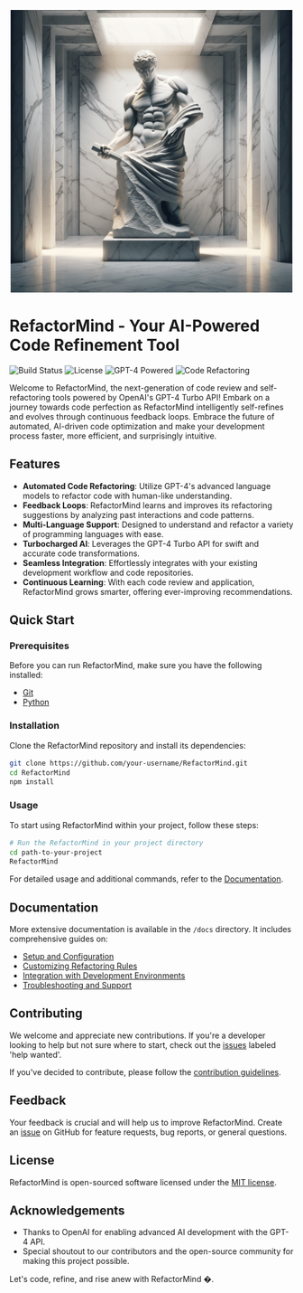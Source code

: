 <p align="center">
  <img src="images/image.png" alt="Logo" height="500">
</p>

# RefactorMind - Your AI-Powered Code Refinement Tool

![Build Status](https://img.shields.io/badge/build-passing-brightgreen)
![License](https://img.shields.io/badge/license-MIT-blue)
![GPT-4 Powered](https://img.shields.io/badge/GPT--4-Powered-9cf)
![Code Refactoring](https://img.shields.io/badge/code-refactoring-orange)

Welcome to RefactorMind, the next-generation of code review and self-refactoring tools powered by OpenAI's GPT-4 Turbo API! Embark on a journey towards code perfection as RefactorMind intelligently self-refines and evolves through continuous feedback loops. Embrace the future of automated, AI-driven code optimization and make your development process faster, more efficient, and surprisingly intuitive.

## Features

- **Automated Code Refactoring**: Utilize GPT-4's advanced language models to refactor code with human-like understanding.
- **Feedback Loops**: RefactorMind learns and improves its refactoring suggestions by analyzing past interactions and code patterns.
- **Multi-Language Support**: Designed to understand and refactor a variety of programming languages with ease.
- **Turbocharged AI**: Leverages the GPT-4 Turbo API for swift and accurate code transformations.
- **Seamless Integration**: Effortlessly integrates with your existing development workflow and code repositories.
- **Continuous Learning**: With each code review and application, RefactorMind grows smarter, offering ever-improving recommendations.

## Quick Start

### Prerequisites

Before you can run RefactorMind, make sure you have the following installed:
- [Git](https://git-scm.com/)
- [Python](https://www.python.org/)

### Installation

Clone the RefactorMind repository and install its dependencies:

```bash
git clone https://github.com/your-username/RefactorMind.git
cd RefactorMind
npm install
```

### Usage

To start using RefactorMind within your project, follow these steps:

```bash
# Run the RefactorMind in your project directory
cd path-to-your-project
RefactorMind
```

For detailed usage and additional commands, refer to the [Documentation](#documentation).

## Documentation

More extensive documentation is available in the `/docs` directory. It includes comprehensive guides on:

- [Setup and Configuration](/docs/setup.md)
- [Customizing Refactoring Rules](/docs/custom-rules.md)
- [Integration with Development Environments](/docs/ide-integration.md)
- [Troubleshooting and Support](/docs/troubleshooting.md)

## Contributing

We welcome and appreciate new contributions. If you're a developer looking to help but not sure where to start, check out the [issues](https://github.com/your-username/RefactorMind/issues) labeled 'help wanted'.

If you've decided to contribute, please follow the [contribution guidelines](CONTRIBUTING.md).

## Feedback

Your feedback is crucial and will help us to improve RefactorMind. Create an [issue](https://github.com/your-username/RefactorMind/issues) on GitHub for feature requests, bug reports, or general questions.

## License

RefactorMind is open-sourced software licensed under the [MIT license](LICENSE).

## Acknowledgements

- Thanks to OpenAI for enabling advanced AI development with the GPT-4 API.
- Special shoutout to our contributors and the open-source community for making this project possible.

Let's code, refine, and rise anew with RefactorMind �.
